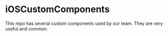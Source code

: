 #  iOSCustomComponents

This repo has several custom components used by our team. They are very useful and common.
